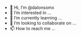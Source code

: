 - 👋 Hi, I’m @dalonsomx
- 👀 I’m interested in ...
- 🌱 I’m currently learning ...
- 💞️ I’m looking to collaborate on ...
- 📫 How to reach me ...

<!---
dalonsomx/dalonsomx is a ✨ special ✨ repository because its `README.md` (this file) appears on your GitHub profile.
You can click the Preview link to take a look at your changes.
--->
